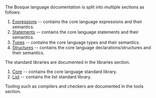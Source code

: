 The Bosque language documentation is split into multiple sections as follows:
1. [Expressions](language/expressions.md) -- contains the core language expressions and their semantics.
2. [Statements](language/statements.md) -- contains the core language statements and their semantics.
3. [Types](language/types.md) -- contains the core language types and their semantics.
4. [Structures](language/structures.md) -- contains the core language declarations/structures and their semantics.

The standard libraries are documented in the libraries section. 
1. [Core](stdlib/core.md) -- contains the core language standard library.
2. [List](stdlib/list.md) -- contains the list standard library.

Tooling such as compilers and checkers are documented in the tools section.
